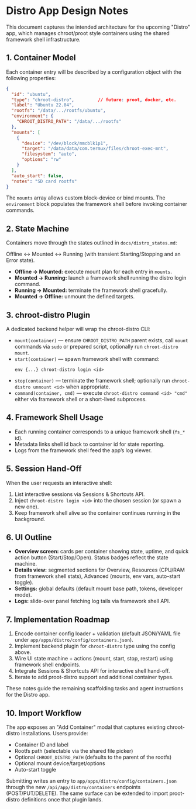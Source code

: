 # Distro App Design Notes

This document captures the intended architecture for the upcoming "Distro" app,
which manages chroot/proot style containers using the shared framework shell
infrastructure.

## 1. Container Model

Each container entry will be described by a configuration object with the
following properties:

```json
{
  "id": "ubuntu",
  "type": "chroot-distro",         // future: proot, docker, etc.
  "label": "Ubuntu 22.04",
  "rootfs": "/data/.../rootfs/ubuntu",
  "environment": {
    "CHROOT_DISTRO_PATH": "/data/.../rootfs"
  },
  "mounts": [
    {
      "device": "/dev/block/mmcblk1p1",
      "target": "/data/data/com.termux/files/chroot-exec-mnt",
      "filesystem": "auto",
      "options": "rw"
    }
  ],
  "auto_start": false,
  "notes": "SD card rootfs"
}
```

The `mounts` array allows custom block-device or bind mounts. The `environment`
block populates the framework shell before invoking container commands.

## 2. State Machine

Containers move through the states outlined in `docs/distro_states.md`:

Offline ↔ Mounted ↔ Running (with transient Starting/Stopping and an Error state).

- **Offline → Mounted:** execute mount plan for each entry in `mounts`.
- **Mounted → Running:** launch a framework shell running the distro login command.
- **Running → Mounted:** terminate the framework shell gracefully.
- **Mounted → Offline:** unmount the defined targets.

## 3. chroot-distro Plugin

A dedicated backend helper will wrap the chroot-distro CLI:

- `mount(container)` — ensure `CHROOT_DISTRO_PATH` parent exists, call `mount`
  commands via `sudo` or prepared script, optionally run `chroot-distro mount`.
- `start(container)` — spawn framework shell with command:
  ```
  env {...} chroot-distro login <id>
  ```
- `stop(container)` — terminate the framework shell; optionally run
  `chroot-distro unmount <id>` when appropriate.
- `command(container, cmd)` — execute `chroot-distro command <id> "cmd"` either
  via framework shell or a short-lived subprocess.

## 4. Framework Shell Usage

- Each running container corresponds to a unique framework shell (`fs_*` id).
- Metadata links shell id back to container id for state reporting.
- Logs from the framework shell feed the app’s log viewer.

## 5. Session Hand-Off

When the user requests an interactive shell:
1. List interactive sessions via Sessions & Shortcuts API.
2. Inject `chroot-distro login <id>` into the chosen session (or spawn a new one).
3. Keep framework shell alive so the container continues running in the background.

## 6. UI Outline

- **Overview screen:** cards per container showing state, uptime, and quick action
  button (Start/Stop/Open). Status badges reflect the state machine.
- **Details view:** segmented sections for Overview, Resources (CPU/RAM from
  framework shell stats), Advanced (mounts, env vars, auto-start toggle).
- **Settings:** global defaults (default mount base path, tokens, developer mode).
- **Logs:** slide-over panel fetching log tails via framework shell API.

## 7. Implementation Roadmap

1. Encode container config loader + validation (default JSON/YAML file under
   `app/apps/distro/config/containers.json`).
2. Implement backend plugin for `chroot-distro` type using the config above.
3. Wire UI state machine + actions (mount, start, stop, restart) using framework
   shell endpoints.
4. Integrate Sessions & Shortcuts API for interactive shell hand-off.
5. Iterate to add proot-distro support and additional container types.

These notes guide the remaining scaffolding tasks and agent instructions for the
Distro app.

## 10. Import Workflow

The app exposes an "Add Container" modal that captures existing chroot-distro
installations. Users provide:

- Container ID and label
- Rootfs path (selectable via the shared file picker)
- Optional `CHROOT_DISTRO_PATH` (defaults to the parent of the rootfs)
- Optional mount device/target/options
- Auto-start toggle

Submitting writes an entry to `app/apps/distro/config/containers.json` through the
new `/api/app/distro/containers` endpoints (POST/PUT/DELETE). The same surface can
be extended to import proot-distro definitions once that plugin lands.
